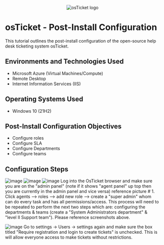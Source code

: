 <p align="center">
<img src="https://i.imgur.com/Clzj7Xs.png" alt="osTicket logo"/>
</p>

<h1>osTicket - Post-Install Configuration</h1>
This tutorial outlines the post-install configuration of the open-source help desk ticketing system osTicket.<br />


<h2>Environments and Technologies Used</h2>

- Microsoft Azure (Virtual Machines/Compute)
- Remote Desktop
- Internet Information Services (IIS)

<h2>Operating Systems Used </h2>

- Windows 10</b> (21H2)

<h2>Post-Install Configuration Objectives</h2>

- Configure roles
- Configure SLA
- Configure Departments
- Configure teams
  
<h2>Configuration Steps</h2>

![image](https://github.com/derekjonesaa/osticket-prereqs/assets/167825508/8fb95fb7-ec10-4bea-8e1d-ed0c7cf00163)
![image](https://github.com/derekjonesaa/osticket-prereqs/assets/167825508/488855a1-1726-45f6-b601-aa197a93c0ff)
![image](https://github.com/derekjonesaa/osticket-prereqs/assets/167825508/bb4f43e9-2b1b-46c8-9f93-3ce38d0691d0)
Log into the OsTicket browser and make sure you are on the "admin panel" (note if it shows "agent panel" up top then you are currently in the admin panel and vice versa) reference picture # 1. Click agents --> roles --> add new role --> create a "super admin" whom can do every task and has all permissions/access. This process will need to be repeated to perform the next two steps which are: configuring the departments & teams (create a "System Administrators department" & "level II Support team"). Please reference screenshots above.




![image](https://github.com/derekjonesaa/osticket-prereqs/assets/167825508/6709a74b-c7eb-46e8-8fa9-d7774e30d871)
Go to settings -> Users -> settings again and make sure the box titled "Require registration and login to create tickets" is unchecked. This is will allow everyone access to make tickets without restrictions.



